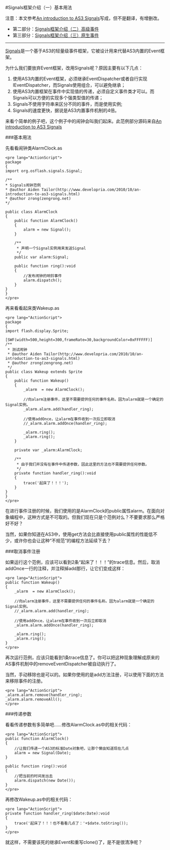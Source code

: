 #Signals框架介绍（一）基本用法

注意：本文参考[An introduction to AS3 Signals](http://www.developria.com/2010/10/an-introduction-to-as3-signals.html)写成，但不是翻译，有增删改。

* 第二部分：[Signals框架介绍（二）高级事件](http://zengrong.net/post/1507.htm)
* 第三部分：[Signals框架介绍（三）原生事件](http://zengrong.net/post/1510.htm)

<hr /> 

[Signals](https://github.com/robertpenner/as3-signals)是一个基于AS3的轻量级事件框架，它被设计用来代替AS3内置的Event框架。

为什么我们要放弃Event框架，改用Signals呢？原因主要有以下几点：

1. 使用AS3内置的Event框架，必须继承EventDispatcher或者自行实现IEventDispatcher，而Signals使用组合，可以避免继承；
2. 使用AS3内置框架在事件中实现值的传递，必须自定义事件类才可以。而Signals可以方便的实现多个强类型值的传递；
3. Signals不使用字符串来区分不同的事件，而是使用实例;
4. Signals的速度更快，据说是AS3内置事件机制的4倍。

来看个简单的例子吧，这个例子中的闹钟会叫我们起床。此范例部分源码来自[An introduction to AS3 Signals](http://www.developria.com/2010/10/an-introduction-to-as3-signals.html)

###基本用法

先看看闹钟类AlarmClock.as

	<pre lang="ActionScript">
	package
	{
	import org.osflash.signals.Signal;

	/**
	* Signals闹钟范例
	* @author Aiden Tailor(http://www.developria.com/2010/10/an-introduction-to-as3-signals.html)
	* @author zrong(zengrong.net)
	*/

	public class AlarmClock
	{
		public function AlarmClock()
		{
			alarm = new Signal();
		}

		/**
		 * 声明一个Signal实例用来发送Signal
		 */
		public var alarm:Signal;

		public function ring():void
		{
			//发布闹钟的响铃事件
			alarm.dispatch();
		}
	}
	}
	</pre>

再来看看起床类Wakeup.as

	<pre lang="ActionScript">
	package
	{
	import flash.display.Sprite;

	[SWF(width=500,height=300,frameRate=30,backgroundColor=0xFFFFFF)]
	/**
	 * 测试闹钟
	 * @author Aiden Tailor(http://www.developria.com/2010/10/an-introduction-to-as3-signals.html)
	 * @author zrong(zengrong.net)
	 */
	public class Wakeup extends Sprite
	{
		public function Wakeup()
		{
			_alarm  = new AlarmClock();

			//向alarm注册事件，这里不需要提供任何的事件名称。因为alarm就是一个确定的Signal实例。
			_alarm.alarm.add(handler_ring);

			//使用addOnce，让alarm在事件收到一次后立即取消
			//_alarm.alarm.addOnce(handler_ring);

			_alarm.ring();
			_alarm.ring();
		}

		private var _alarm:AlarmClock;

		/**
		 * 由于我们并没有在事件中传递参数，因此这里的方法也不需要提供任何参数。
		 */
		private function handler_ring():void
		{
			trace('起床了！！！');
		}
	}
	}
	</pre>

在进行事件注册的时候，我们使用的是AlarmClock的public属性alarm。在面向对象编程中，这种方式是不可取的。但我们现在只是个范例对么？不要要求那么严格好不好？

当然，如果你知道在AS3中，使用get方法会比直接使用public属性的性能低不少，或许你也会让这种“不规范”的编程方法延续下去？

###取消事件注册

如果运行这个范例，应该可以看到2条“起床了！！！”的trace信息。然后，取消addOnce一行的注释，并注释掉add那行，让它们变成这样：

	<pre lang="ActionScript">
	public function Wakeup()
	{
		_alarm  = new AlarmClock();

		//向alarm注册事件，这里不需要提供任何的事件名称。因为alarm就是一个确定的Signal实例。
		//_alarm.alarm.add(handler_ring);

		//使用addOnce，让alarm在事件收到一次后立即取消
		_alarm.alarm.addOnce(handler_ring);

		_alarm.ring();
		_alarm.ring();
	}
	</pre>

再次运行范例，应该只能看到1条trace信息了。你可以把这种现象理解成原来的AS事件机制中的removeEventDispatcher被自动执行了。

当然，手动移除也是可以的。如果你使用的是add方法注册，可以使用下面的方法来移除事件的注册。

	<pre lang="ActionScript">
	_alarm.alarm.remove(handler_ring);
	_alarm.alarm.removeAll();
	</pre>

###传递参数

看看传递参数有多简单吧……修改AlarmClock.as中的相关代码：

	<pre lang="ActionScript">
	public function AlarmClock()
	{
		//让我们传递一个AS3的标准Date对象吧，让那个懒虫知道现在几点
		alarm = new Signal(Date);
	}

	public function ring():void
	{
		//把当前的时间发出去
		alarm.dispatch(new Date());
	}
	</pre>

再修改Wakeup.as中的相关代码：

	<pre lang="ActionScript">
	private function handler_ring($date:Date):void
	{
		trace('起床了！！！也不看看几点了：'+$date.toString());
	}
	</pre>

就这样，不需要该死的继承Event和重写clone()了，是不是很清净呢？
